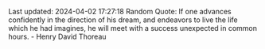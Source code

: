 Last updated: 2024-04-02 17:27:18
Random Quote: If one advances confidently in the direction of his dream, and endeavors to live the life which he had imagines, he will meet with a success unexpected in common hours. - Henry David Thoreau